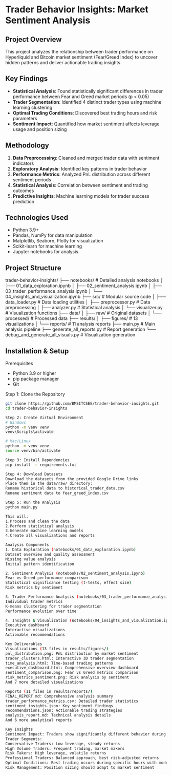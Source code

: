 # Trader Behavior Insights: Market Sentiment Analysis

## Project Overview
This project analyzes the relationship between trader performance on Hyperliquid and Bitcoin market sentiment (Fear/Greed Index) to uncover hidden patterns and deliver actionable trading insights.

## Key Findings
- **Statistical Analysis**: Found statistically significant differences in trader performance between Fear and Greed market periods (p < 0.05)
- **Trader Segmentation**: Identified 4 distinct trader types using machine learning clustering
- **Optimal Trading Conditions**: Discovered best trading hours and risk parameters
- **Sentiment Impact**: Quantified how market sentiment affects leverage usage and position sizing

## Methodology
1. **Data Preprocessing**: Cleaned and merged trader data with sentiment indicators
2. **Exploratory Analysis**: Identified key patterns in trader behavior
3. **Performance Metrics**: Analyzed PnL distribution across different sentiment periods
4. **Statistical Analysis**: Correlation between sentiment and trading outcomes
5. **Predictive Insights**: Machine learning models for trader success prediction

## Technologies Used
- Python 3.9+
- Pandas, NumPy for data manipulation
- Matplotlib, Seaborn, Plotly for visualization
- Scikit-learn for machine learning
- Jupyter notebooks for analysis

## Project Structure

trader-behavior-insights/
├── notebooks/ # Detailed analysis notebooks
│ ├── 01_data_exploration.ipynb
│ ├── 02_sentiment_analysis.ipynb
│ ├── 03_trader_performance_analysis.ipynb
│ └── 04_insights_and_visualization.ipynb
├── src/ # Modular source code
│ ├── data_loader.py # Data loading utilities
│ ├── preprocessor.py # Data preprocessing
│ ├── analyzer.py # Statistical analysis
│ └── visualizer.py # Visualization functions
├── data/
│ ├── raw/ # Original datasets
│ └── processed/ # Processed data
├── results/
│ ├── figures/ # 13 visualizations
│ └── reports/ # 11 analysis reports
├── main.py # Main analysis pipeline
├── generate_all_reports.py # Report generation
└── debug_and_generate_all_visuals.py # Visualization generation

## Installation & Setup

Prerequisites
- Python 3.9 or higher
- pip package manager
- Git

Step 1: Clone the Repository
```bash
git clone https://github.com/BMSITCSEE/trader-behavior-insights.git
cd trader-behavior-insights

Step 2: Create Virtual Environment
# Windows
python -m venv venv
venv\Scripts\activate

# Mac/Linux
python -m venv venv
source venv/bin/activate

Step 3: Install Dependencies
pip install -r requirements.txt

Step 4: Download Datasets
Download the datasets from the provided Google Drive links
Place them in the data/raw/ directory:
Rename historical data to historical_trader_data.csv
Rename sentiment data to fear_greed_index.csv

Step 5: Run the Analysis
python main.py

This will:
1.Process and clean the data
2.Perform statistical analysis
3.Generate machine learning models
4.Create all visualizations and reports

Analysis Components
1. Data Exploration (notebooks/01_data_exploration.ipynb)
Dataset overview and quality assessment
Missing value analysis
Initial pattern identification

2. Sentiment Analysis (notebooks/02_sentiment_analysis.ipynb)
Fear vs Greed performance comparison
Statistical significance testing (t-tests, effect size)
Risk metrics by sentiment

3. Trader Performance Analysis (notebooks/03_trader_performance_analysis.ipynb)
Individual trader metrics
K-means clustering for trader segmentation
Performance evolution over time

4. Insights & Visualization (notebooks/04_insights_and_visualization.ipynb)
Executive dashboard
Interactive visualizations
Actionable recommendations

Key Deliverables
Visualizations (13 files in results/figures/)
pnl_distribution.png: PnL distribution by market sentiment
trader_clusters.html: Interactive 3D trader segmentation
time_analysis.html: Time-based trading patterns
executive_dashboard.html: Comprehensive overview dashboard
sentiment_comparison.png: Fear vs Greed metrics comparison
risk_metrics_sentiment.png: Risk analysis by sentiment
And 7 more detailed visualizations

Reports (11 files in results/reports/)
FINAL_REPORT.md: Comprehensive analysis summary
trader_performance_metrics.csv: Detailed trader statistics
sentiment_insights.json: Key sentiment findings
recommendations.json: Actionable trading strategies
analysis_report.md: Technical analysis details
And 6 more analytical reports

Key Insights
Sentiment Impact: Traders show significantly different behavior during Fear vs Greed periods
Trader Segments:
Conservative Traders: Low leverage, steady returns
High Volume Traders: Frequent trading, market makers
Risk Takers: High leverage, volatile returns
Professional Traders: Balanced approach, best risk-adjusted returns
Optimal Conditions: Best trading occurs during specific hours with moderate leverage
Risk Management: Position sizing should adapt to market sentiment